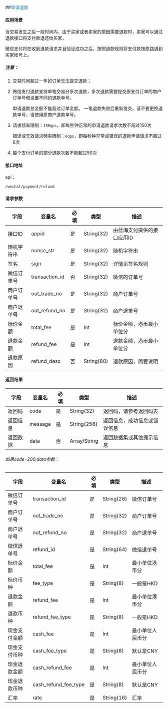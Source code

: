 ##<span style="color:#2b7db0">申请退款</span>

#### 应用场景

当交易发生之后一段时间内，由于买家或者卖家的原因需要退款时，卖家可以通过退款接口将支付款退还给买家，

微信支付将在收到退款请求并且验证成功之后，按照退款规则将支付款按原路退到买家帐号上。  

##### 注意：  

1. 交易时间超过一年的订单无法提交退款；

2. 微信支付退款支持单笔交易分多次退款，多次退款需要提交原支付订单的商户订单号和设置不同的退款单号。

   申请退款总金额不能超过订单金额。 一笔退款失败后重新提交，请不要更换退款单号，请使用原商户退款单号。  

3. 请求频率限制：`150qps`，即每秒钟正常的申请退款请求次数不超过150次

   错误或无效请求频率限制：`6qps`，即每秒钟异常或错误的退款申请请求不超过6次  

4. 每个支付订单的部分退款次数不能超过50次  
  
#### 接口地址

api：

```
/wechat/payment/refund
```

#### 请求参数

字段|变量名|必填|类型|描述
----|----|----|----|----
接口ID|appid|是|String(32)|由蓝海支付提供的接口应用ID
随机字符串|nonce_str|是|String(32)|随机字符串
签名|sign|是|String(32)|详情见签名规则
微信订单号|transaction_id|否|String(32)|微信的订单号
商户订单号|out_trade_no|是|String(32)|商户订单号
商户退单号|out_refund_no|是|String(32)|商户退单号
标价金额|total_fee|是|Int|标价金额，港币最小单位分
退款金额|refund_fee|是|Int|退款金额，港币最小单位分
退款原因|refund_desc|否|String(80)|退款原因，简要说明


#### 返回结果

字段|变量名|必填|类型|描述
----|----|----|----|----
返回码|code|是|String(32)|返回码，请参考返回码表
返回信息|message|是|String(256)|返回信息，成功信息或错误信息
返回数据|data|否|Array/String|返回数据集或其他提示信息
  
###### 如果code=200,data参数：  

字段|变量名|必填|类型|描述
----|----|----|----|----
微信订单号|transaction_id|是|String(28)|微信订单号
商户订单号|out\_trade_no|是|String(32)|商户订单号
商户退单号|out\_refund_no|是|String(32)|商户退单号
微信退单号|refund_id|是|String(64)|微信退单号
标价金额|total_fee|是|Int|最小单位港币分
标价币种|fee_type|是|String(8)|一般是HKD
退款金额|refund\_fee|是|Int|最小单位港币分
退款币种|refund\_fee_type|是|String(8)|一般是HKD
现金支付金额|cash_fee|是|Int|最小单位人民币分
现金支付币种|cash\_fee_type|是|String(8)|默认是CNY
现金退款金额|cash\_refund_fee|是|Int|最小单位人民币分
现金退款币种|cash\_refund\_fee_type|是|String(8)|默认是CNY
汇率|rate|是|String(16)|汇率